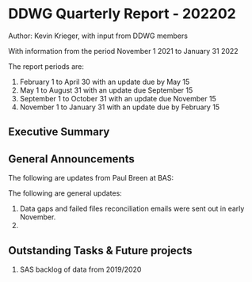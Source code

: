 # DDWG Quarterly Report - 202202
Author: Kevin Krieger,
with input from DDWG members

With information from the period November 1 2021 to January 31 2022

The report periods are:

1. February 1 to April 30 with an update due by May 15
1. May 1 to August 31 with an update due September 15
1. September 1 to October 31 with an update due November 15
1. November 1 to January 31 with an update due by February 15

## Executive Summary


## General Announcements

The following are updates from Paul Breen at BAS:


The following are general updates:

1. Data gaps and failed files reconciliation emails were sent out in early November.
1. 

## Outstanding Tasks & Future projects
1. SAS backlog of data from 2019/2020